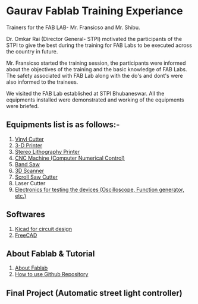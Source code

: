 # Gaurav Fablab Training Experiance

Trainers for the FAB LAB- Mr. Fransicso and Mr. Shibu.

Dr. Omkar Rai (Director General- STPI) motivated the participants of the STPI to give the best during the training for FAB Labs to be executed across the country in future.

Mr. Fransicso started the training session, the participants were informed about the objectives of the training and the basic knowledge of FAB Labs. The safety associated with FAB Lab along with the do's and dont's were also informed to the trainees.

We visited the FAB Lab established at STPI Bhubaneswar. All the equipments installed were demonstrated and working of the equipments were briefed.

## Equipments list is as follows:-
1. [Vinyl Cutter](https://github.com/gauravstpi/gauravstpi/blob/master/equipments/vinyl%20cutter.md)
2. [3-D Printer](https://github.com/gauravstpi/gauravstpi/blob/master/equipments/3-d-printer.md)
3. [Stereo Lithography Printer](https://github.com/gauravstpi/gauravstpi/blob/master/equipments/stereolithographyprinter.md)
4. [CNC Machine (Computer Numerical Control)](https://github.com/gauravstpi/gauravstpi/blob/master/equipments/cncmachine.md)
5. [Band Saw](https://github.com/gauravstpi/gauravstpi/blob/master/equipments/bandshow.md)
7. [3D Scanner](https://github.com/gauravstpi/gauravstpi/blob/master/equipments/3dscanner.md)
6. [Scroll Saw Cutter](https://github.com/gauravstpi/gauravstpi/blob/master/equipments/scrollsaw.md)
7. Laser Cutter
8. [Electronics for testing the devices (Oscilloscope, Function generator, etc.)](https://github.com/gauravstpi/gauravstpi/blob/master/equipments/electronicsdevice.md)

## Softwares
1. [Kicad for circuit design](https://github.com/gauravstpi/gauravstpi/blob/master/software/cktdesign.md)
2. [FreeCAD](https://github.com/gauravstpi/gauravstpi/blob/master/software/freecad.md)

## About Fablab & Tutorial
1. [About Fablab](https://github.com/gauravstpi/gauravstpi/blob/master/about.md)
2. [How to use Github Repository](https://github.com/gauravstpi/gauravstpi/blob/master/gitrepo.md)

## Final Project (Automatic street light controller)
